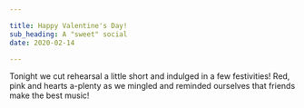 ```yaml
---

title: Happy Valentine's Day!
sub_heading: A "sweet" social
date: 2020-02-14

---
```

<!-- ![](/images/SSD_7058 - Edited.jpg) -->

Tonight we cut rehearsal a little short and indulged in a few festivities! Red, pink and hearts a-plenty as we mingled and reminded ourselves that friends make the best music!

<!-- ![](/images/20200211_204558.jpg)

![](/images/SSD_7024 - Edited.jpg)

![](/images/SSD_7064 - Edited.jpg) -->